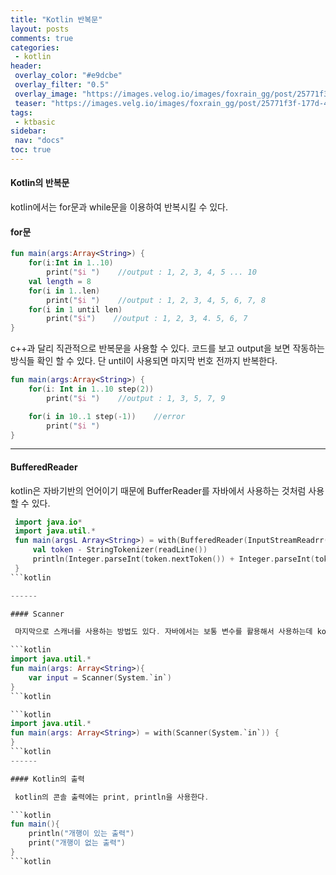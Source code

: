 ```yaml
---
title: "Kotlin 반복문"
layout: posts
comments: true
categories:
 - kotlin
header:
 overlay_color: "#e9dcbe"
 overlay_filter: "0.5"
 overlay_image: "https://images.velog.io/images/foxrain_gg/post/25771f3f-177d-48bd-a3e4-e4acab5be909/kotlin.png"
 teaser: "https://images.velg.io/images/foxrain_gg/post/25771f3f-177d-48bd-a3e4-e4acab5be909/kotlin.png"
tags:
 - ktbasic
sidebar:
 nav: "docs"
toc: true
---
```


#### Kotlin의 반복문

kotlin에서는 for문과 while문을 이용하여 반복시킬 수 있다.

#### for문

```kotlin
fun main(args:Array<String>) {
    for(i:Int in 1..10)
        print("$i ")    //output : 1, 2, 3, 4, 5 ... 10
    val length = 8
    for(i in 1..len)
        print("$i ")    //output : 1, 2, 3, 4, 5, 6, 7, 8
    for(i in 1 until len)
        print("$i")    //output : 1, 2, 3, 4. 5, 6, 7
}
```

c++과 달리 직관적으로 반복문을 사용할 수 있다. 코드를 보고 output을 보면 작동하는 방식들 확인 할 수 있다. 단 until이 사용되면 마지막 번호 전까지 반복한다.

```kotlin
fun main(args:Array<String>) {
    for(i: Int in 1..10 step(2))
        print("$i ")    //output : 1, 3, 5, 7, 9

    for(i in 10..1 step(-1))    //error    
        print("$i ")
}
```

-------

#### BufferedReader

 kotlin은 자바기반의 언어이기 때문에 BufferReader를 자바에서 사용하는 것처럼 사용할 수 있다.

```kotlin
 import java.io*
 import java.util.*
 fun main(argsL Array<String>) = with(BufferedReader(InputStreamReadrr(System.`in`))){
     val token - StringTokenizer(readLine())
     println(Integer.parseInt(token.nextToken()) + Integer.parseInt(token.nextToken()))
 }
```kotlin

------

#### Scanner

 마지막으로 스캐너를 사용하는 방법도 있다. 자바에서는 보통 변수를 활용해서 사용하는데 kotlin에서는 with을 사용해서 바로 스캐너를 만들어서 사용하는 방법도 있다.

```kotlin
import java.util.*
fun main(args: Array<String>){
    var input = Scanner(System.`in`)
}
```kotlin

```kotlin
import java.util.*
fun main(args: Array<String>) = with(Scanner(System.`in`)) {
}
```kotlin
------

#### Kotlin의 출력

 kotlin의 콘솔 출력에는 print, println을 사용한다.

```kotlin
fun main(){
    println("개행이 있는 출력")
    print("개행이 없는 출력")
}
```kotlin